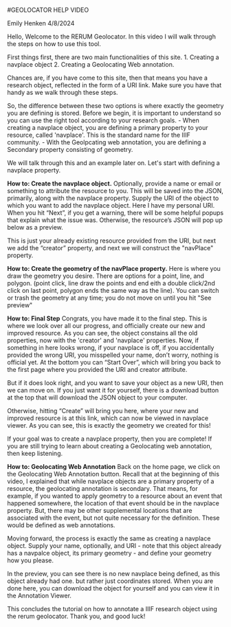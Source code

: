 #GEOLOCATOR HELP VIDEO

Emily Henken
4/8/2024


Hello, Welcome to the RERUM Geolocator. In this video I will walk through the steps on how to use this tool.

First things first, there are two main functionalities of this site.
	1. Creating a navplace object
	2. Creating a Geolocating Web annotation.

Chances are, if you have come to this site, then that means you have a research object, reflected in the form of a URI link. Make sure you have that handy as we walk through these steps.

So, the difference between these two options is where exactly the geometry you are defining is stored. Before we begin, it is important to understand so you can use the right tool according to your research goals.
	- When creating a navplace object, you are defining a primary property to your resource, called 'navplace'. This is the standard name for the IIIF community. 
	- With the Geolpcating web annotation, you are defining a Secondary property consisting of geometry. 

We will talk through this and an example later on.
Let's start with defining a navplace property.


**How to: Create the navplace object.**
Optionally, provide a name or email or something to attribute the resource to you. This will be saved into the JSON, primarily, along with the navplace property.
Supply the URI of the object to which you want to add the navplace object. Here I have my personal URI.
When you hit “Next”, if you get a warning, there will be some helpful popups that explain what the issue was. Otherwise, the resource’s JSON will pop up below as a preview.

This is just your already existing resource provided from the URI, but next we add the “creator” property, and next we will construct the "navPlace" property.

**How to: Create the geometry of the navPlace property.**
Here is where you draw the geometry you desire. There are options for a point, line, and polygon. (point click, line draw the points and end eith a double click/2nd click on last point, polygon ends the same way as the line). You can switch or trash the geometry at any time; you do not move on until you hit "See preview"

**How to: Final Step**
Congrats, you have made it to the final step. This is where we look over all our progress, and officially create our new and improved resource. 
As you can see, the object constains all the old properties, now with the 'creator' and 'navplace' properties.
Now, if something in here looks wrong, if your navplace is off, if you accidentally provided the wrong URI, you misspelled your name, don’t worry, nothing is official yet. At the bottom you can “Start Over”, which will bring you back to the first page where you provided the URI and creator attribute.

But if it does look right, and you want to save your object as a new URI, then we can move on.
If you just want it for yourself, there is a download button at the top that will download the JSON object to your computer.

Otherwise, hitting “Create” will bring you here, where your new and improved resource is at this link, which can now be viewed in navplace viewer.
As you can see, this is exactly the geometry we created for this!


If your goal was to create a navplace property, then you are complete! If you are still trying to learn about creating a Geolocating web annotation, then keep listening. 

**How to: Geolocating Web Annotation**
Back on the home page, we click on the Geolocating Web Annotation button.
Recall that at the beginning of this video, I explained that while navplace objects are a primary property of a resource, the geolocating annotation is secondary. That means, for example, if you wanted to apply geometry to a resource about an event that happened somewhere, the location of that event should be in the navplace property. But, there may be other supplemental locations that are associated with the event, but not quite necessary for the definition. These would be defined as web annotations.

Moving forward, the process is exactly the same as creating a navplace object. Supply your name, optionally, and URI - note that this object already has a navpalce object, its primary geometry - and define your geometry how you please.

In the preview, you can see there is no new navplace being defined, as this object already had one. but rather just coordinates stored. 
When you are done here, you can download the object for yourself and you can view it in the Annotation Viewer.

This concludes the tutorial on how to annotate a IIIF research object using the rerum geolocator. Thank you, and good luck!
